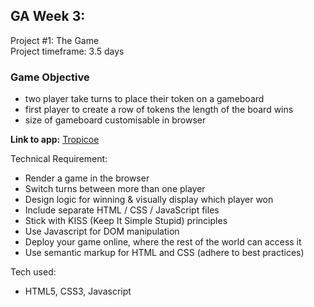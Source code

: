 ## GA Week 3:  
Project #1: The Game  
Project timeframe: 3.5 days  

### Game Objective
* two player take turns to place their token on a gameboard
* first player to create a row of tokens the length of the board wins
* size of gameboard customisable in browser

**Link to app:** [Tropicoe](https://hftay.github.io/tic-tac-toe/)

Technical Requirement:
- Render a game in the browser
- Switch turns between more than one player
- Design logic for winning & visually display which player won
- Include separate HTML / CSS / JavaScript files
- Stick with KISS (Keep It Simple Stupid) principles
- Use Javascript for DOM manipulation
- Deploy your game online, where the rest of the world can access it
- Use semantic markup for HTML and CSS (adhere to best practices)

Tech used:
* HTML5, CSS3, Javascript
